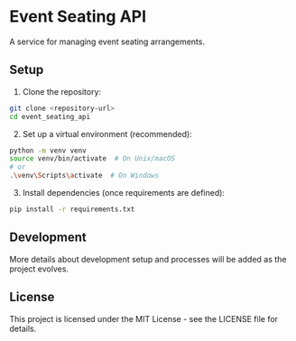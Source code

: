 # Event Seating API

A service for managing event seating arrangements.

## Setup

1. Clone the repository:
```bash
git clone <repository-url>
cd event_seating_api
```

2. Set up a virtual environment (recommended):
```bash
python -m venv venv
source venv/bin/activate  # On Unix/macOS
# or
.\venv\Scripts\activate  # On Windows
```

3. Install dependencies (once requirements are defined):
```bash
pip install -r requirements.txt
```

## Development

More details about development setup and processes will be added as the project evolves.

## License

This project is licensed under the MIT License - see the LICENSE file for details. 